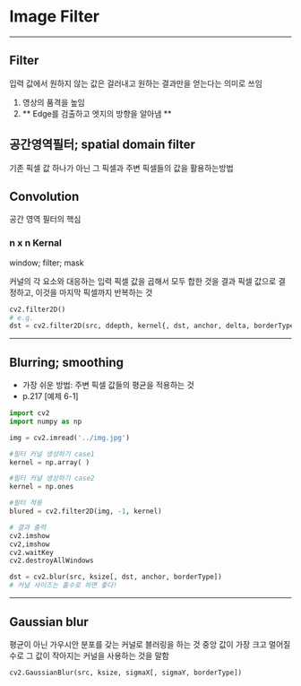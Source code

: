 # Image Filter
------------
## Filter
입력 값에서 원하지 않는 값은 걸러내고 원하는 결과만을 얻는다는 의미로 쓰임
1. 영상의 품격을 높임
2. ** Edge를 검출하고 엣지의 방향을 알아냄 **

## 공간영역필터; spatial domain filter
기존 픽셀 값 하나가 아닌 그 픽셀과 주변 픽셀들의 값을 활용하는방법

## Convolution
공간 영역 필터의 핵심 <br>
### n x n Kernal
window; filter; mask

커널의 각 요소와 대응하는 입력 픽셀 값을 곱해서 모두 합한 것을 결과 픽셀 값으로 결정하고, 이것을 마지막 픽셀까지 반복하는 것
```.py
cv2.filter2D()
# e.g.
dst = cv2.filter2D(src, ddepth, kernel{, dst, anchor, delta, borderType})
```
--------------
## Blurring; smoothing
* 가장 쉬운 방법: 주변 픽셀 값들의 평균을 적용하는 것
* p.217 [예제 6-1]
```.py
import cv2
import numpy as np

img = cv2.imread('../img.jpg')

#필터 커널 생성하기 case1
kernel = np.array( )

#필터 커널 생성하기 case2
kernel = np.ones

#필터 적용
blured = cv2.filter2D(img, -1, kernel)

# 결과 출력
cv2.imshow
cv2,imshow
cv2.waitKey
cv2.destroyAllWindows
```

```.py
dst = cv2.blur(src, ksize[, dst, anchor, borderType])
# 커널 사이즈는 홀수로 하면 좋다!
```
-----------
## Gaussian blur
평균이 아닌 가우시안 분포를 갖는 커널로 블러링을 하는 것
중앙 값이 가장 크고 멀어질수로 그 값이 작아지는 커널을 사용하는 것을 말함
```.py
cv2.GaussianBlur(src, ksize, sigmaX[, sigmaY, borderType])
```

